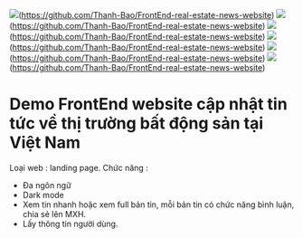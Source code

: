 ![](https://img.shields.io/appveyor/build/gruntjs/grunt)(https://github.com/Thanh-Bao/FrontEnd-real-estate-news-website)
![](https://img.shields.io/cirrus/github/flutter/flutter)(https://github.com/Thanh-Bao/FrontEnd-real-estate-news-website)
![](https://img.shields.io/badge/tests-100%25-brightgreen)(https://github.com/Thanh-Bao/FrontEnd-real-estate-news-website)
![](https://img.shields.io/badge/docs-passing-brightgreen)(https://github.com/Thanh-Bao/FrontEnd-real-estate-news-website)
![](https://img.shields.io/badge/style-plastic-green.svg?longCache=true&style=plastic)(https://github.com/Thanh-Bao/FrontEnd-real-estate-news-website)
![](https://img.shields.io/github/stars/badges/shields.svg?style=social)(https://github.com/Thanh-Bao/FrontEnd-real-estate-news-website)


# Demo FrontEnd website cập nhật tin tức về thị trường bất động sản tại Việt Nam

Loại web : landing page.
Chức năng : 
+ Đa ngôn ngữ
+ Dark mode
+ Xem tin nhanh hoặc xem full bản tin, mỗi bản tin có chức năng bình luận, chia sẻ lên MXH.
+ Lấy thông tin người dùng. 
